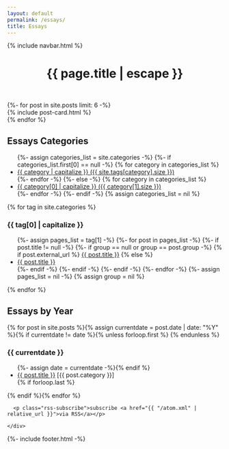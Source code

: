 ```yaml
---
layout: default
permalink: /essays/
title: Essays
---
```


{% include navbar.html %}
<main class="page-content" aria-label="Content">
<header>
    <h1 class="post-title" itemprop="name headline">
        <div class="container">
            {{ page.title | escape }}
        </div>
    </h1>
</header>

<div class='jumbotron' style='margin-top: -8px;'>
  <div class='row'>
    {%- for post in site.posts limit: 6 -%}
    <div class='col-lg-4 col-md-6 col-sm-12'>
      {% include post-card.html %}
    </div>  
    {% endfor %}
  </div>
</div>

<div class='container'>
  <div class='row'>
    <div class='col-lg'>
      
<h2>Essays Categories</h2>
  <ul>{%- assign categories_list = site.categories -%}
  {%- if categories_list.first[0] == null -%}
    {% for category in categories_list %}
      <li><a href="#{{ category }}">{{ category | capitalize }} ({{ site.tags[category].size }})</a></li>
    {%- endfor -%}
  {%- else -%}
    {% for category in categories_list %}
      <li><a href="#{{ category[0] }}">{{ category[0] | capitalize }} ({{ category[1].size }})</a></li>
    {%- endfor -%}
  {%- endif -%}
{% assign categories_list = nil %}
  </ul>

{% for tag in site.categories %}
  <h3 id="{{ tag[0] }}">{{ tag[0] | capitalize }}</h3>
  <ul>
    {%- assign pages_list = tag[1] -%}
    {%- for post in pages_list -%}
      {%- if post.title != null -%}
        {%- if group == null or group == post.group -%}
          {% if post.external_url %}
      <a href="{{ post.external_url }}">{{ post.title }}</a>
          {% else %}
      <li><a href="{{ site.url }}{{ post.url }}">{{ post.title }}</a></li>
          {%- endif -%}
        {%- endif -%}
      {%- endif -%}
    {%- endfor -%}
    {%- assign pages_list = nil -%}
    {% assign group = nil %}
  </ul>
{% endfor %}
</div>
<div class='col-lg'>

<h2>Essays by Year</h2>
{% for post in site.posts %}{% assign currentdate = post.date | date: "%Y" %}{% if currentdate != date %}{% unless forloop.first %}    </ul>{% endunless %}
      <h3 id="y{{post.date | date: "%Y"}}">{{ currentdate }}</h3>
      <ul>{%- assign date = currentdate -%}{% endif %}
        <li><a href="{{ post.url }}">{{ post.title }}</a> [{{ post.category }}]</li>{% if forloop.last %}</ul>{% endif %}{% endfor %}

      <p class="rss-subscribe">subscribe <a href="{{ "/atom.xml" | relative_url }}">via RSS</a></p>

    </div>
  </div>
</div>
</main>
{%- include footer.html -%}
